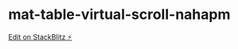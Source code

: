 # mat-table-virtual-scroll-nahapm

[Edit on StackBlitz ⚡️](https://stackblitz.com/edit/mat-table-virtual-scroll-nahapm)